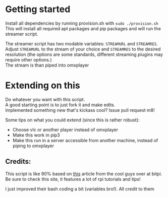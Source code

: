 # Getting started
Install all dependencies by running provision.sh with `sudo ./provision.sh`  
This will install all required apt packages and pip packages and will run the streamer script.  

The streamer script has two modable variables: `STREAMURL` and `STREAMRES`.  
Adjust `STREAMURL` to the stream of your choice and `STREAMRES` to the desired  
resolution (the options are some standards, different streaming plugins may require other options.)  
The stream is than piped into omxplayer


# Extending on this
Do whatever you want with this script.  
A good starting point is to just fork it and make edits.  
Implemented something new that's kickass cool? Issue pull request m8!

Some tips on what you could extend (since this is rather robust):
* Choose vlc or another player instead of omxplayer
* Make this work in pip3
* Make this run in a server accessible from another machine, instead of piping to omxplayer

## Credits:
This script is like 90% based on [this](https://www.bitpi.co/2015/03/03/raspberry-pi-live-kitten-stream/) article from the cool guys over at bitpi.  
Be sure to check this site, it features a lot of rpi tutorials and tips!

I just improved their bash coding a bit (variables bro!). All credit to them
